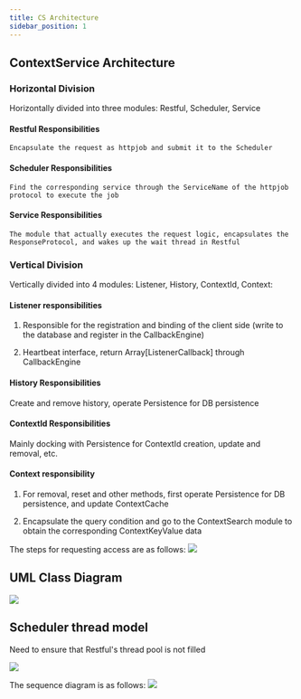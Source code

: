 ```yaml
---
title: CS Architecture
sidebar_position: 1
---
```


## **ContextService Architecture**

### **Horizontal Division**

Horizontally divided into three modules: Restful, Scheduler, Service

#### Restful Responsibilities

    Encapsulate the request as httpjob and submit it to the Scheduler

#### Scheduler Responsibilities

    Find the corresponding service through the ServiceName of the httpjob protocol to execute the job

#### Service Responsibilities

    The module that actually executes the request logic, encapsulates the ResponseProtocol, and wakes up the wait thread in Restful

### **Vertical Division**

Vertically divided into 4 modules: Listener, History, ContextId, Context:

#### Listener responsibilities

1. Responsible for the registration and binding of the client side (write to the database and register in the CallbackEngine)

2. Heartbeat interface, return Array[ListenerCallback] through CallbackEngine

#### History Responsibilities

Create and remove history, operate Persistence for DB persistence

#### ContextId Responsibilities

Mainly docking with Persistence for ContextId creation, update and removal, etc.

#### Context responsibility

1. For removal, reset and other methods, first operate Persistence for DB persistence, and update ContextCache

2. Encapsulate the query condition and go to the ContextSearch module to obtain the corresponding ContextKeyValue data

The steps for requesting access are as follows:
![](/Images/Architecture/Public_Enhancement_Service/ContextService/linkis-contextservice-service-01.png)

## **UML Class Diagram**

![](/Images/Architecture/Public_Enhancement_Service/ContextService/linkis-contextservice-service-02.png)

## **Scheduler thread model**

Need to ensure that Restful's thread pool is not filled

![](/Images/Architecture/Public_Enhancement_Service/ContextService/linkis-contextservice-service-03.png)

The sequence diagram is as follows:
![](/Images/Architecture/Public_Enhancement_Service/ContextService/linkis-contextservice-service-04.png)

